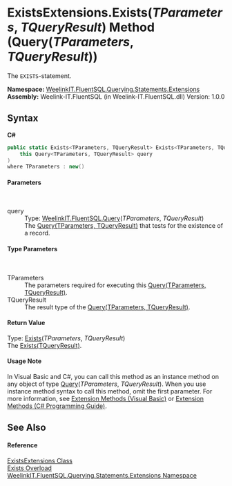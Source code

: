 # ExistsExtensions.Exists(*TParameters*, *TQueryResult*) Method (Query(*TParameters*, *TQueryResult*))
 

The `EXISTS`-statement.

**Namespace:**&nbsp;<a href="177c9a6d-318f-ac8a-07a6-73d6eee6ff0b">WeelinkIT.FluentSQL.Querying.Statements.Extensions</a><br />**Assembly:**&nbsp;Weelink-IT.FluentSQL (in Weelink-IT.FluentSQL.dll) Version: 1.0.0

## Syntax

**C#**<br />
``` C#
public static Exists<TParameters, TQueryResult> Exists<TParameters, TQueryResult>(
	this Query<TParameters, TQueryResult> query
)
where TParameters : new()

```


#### Parameters
&nbsp;<dl><dt>query</dt><dd>Type: <a href="82639357-28f5-d7fe-833e-926791d1bac8">WeelinkIT.FluentSQL.Query</a>(*TParameters*, *TQueryResult*)<br />The <a href="82639357-28f5-d7fe-833e-926791d1bac8">Query(TParameters, TQueryResult)</a> that tests for the existence of a record.</dd></dl>

#### Type Parameters
&nbsp;<dl><dt>TParameters</dt><dd>The parameters required for executing this <a href="82639357-28f5-d7fe-833e-926791d1bac8">Query(TParameters, TQueryResult)</a>.</dd><dt>TQueryResult</dt><dd>The result type of the <a href="82639357-28f5-d7fe-833e-926791d1bac8">Query(TParameters, TQueryResult)</a>.</dd></dl>

#### Return Value
Type: <a href="b9177aa8-3588-7963-4c93-801bc5b9bb7b">Exists</a>(*TParameters*, *TQueryResult*)<br />The <a href="a1ef98b7-69df-556e-319b-78a85f318abe">Exists(TQueryResult)</a>.

#### Usage Note
In Visual Basic and C#, you can call this method as an instance method on any object of type <a href="82639357-28f5-d7fe-833e-926791d1bac8">Query</a>(*TParameters*, *TQueryResult*). When you use instance method syntax to call this method, omit the first parameter. For more information, see <a href="http://msdn.microsoft.com/en-us/library/bb384936.aspx">Extension Methods (Visual Basic)</a> or <a href="http://msdn.microsoft.com/en-us/library/bb383977.aspx">Extension Methods (C# Programming Guide)</a>.

## See Also


#### Reference
<a href="b346fb67-4965-8d7a-0a79-d1279852bbb7">ExistsExtensions Class</a><br /><a href="9c31da52-a465-33d1-7ce6-5f47c029df1c">Exists Overload</a><br /><a href="177c9a6d-318f-ac8a-07a6-73d6eee6ff0b">WeelinkIT.FluentSQL.Querying.Statements.Extensions Namespace</a><br />
